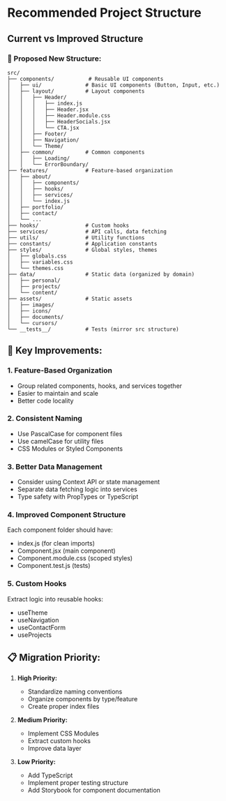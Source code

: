 # Recommended Project Structure

## Current vs Improved Structure

### 📂 Proposed New Structure:

```
src/
├── components/           # Reusable UI components
│   ├── ui/              # Basic UI components (Button, Input, etc.)
│   ├── layout/          # Layout components
│   │   ├── Header/
│   │   │   ├── index.js
│   │   │   ├── Header.jsx
│   │   │   ├── Header.module.css
│   │   │   ├── HeaderSocials.jsx
│   │   │   └── CTA.jsx
│   │   ├── Footer/
│   │   ├── Navigation/
│   │   └── Theme/
│   ├── common/          # Common components
│   │   ├── Loading/
│   │   └── ErrorBoundary/
├── features/            # Feature-based organization
│   ├── about/
│   │   ├── components/
│   │   ├── hooks/
│   │   ├── services/
│   │   └── index.js
│   ├── portfolio/
│   ├── contact/
│   └── ...
├── hooks/               # Custom hooks
├── services/            # API calls, data fetching
├── utils/               # Utility functions
├── constants/           # Application constants
├── styles/              # Global styles, themes
│   ├── globals.css
│   ├── variables.css
│   └── themes.css
├── data/                # Static data (organized by domain)
│   ├── personal/
│   ├── projects/
│   └── content/
├── assets/              # Static assets
│   ├── images/
│   ├── icons/
│   ├── documents/
│   └── cursors/
└── __tests__/           # Tests (mirror src structure)
```

## 🔧 Key Improvements:

### 1. **Feature-Based Organization**
- Group related components, hooks, and services together
- Easier to maintain and scale
- Better code locality

### 2. **Consistent Naming**
- Use PascalCase for component files
- Use camelCase for utility files
- CSS Modules or Styled Components

### 3. **Better Data Management**
- Consider using Context API or state management
- Separate data fetching logic into services
- Type safety with PropTypes or TypeScript

### 4. **Improved Component Structure**
Each component folder should have:
- index.js (for clean imports)
- Component.jsx (main component)
- Component.module.css (scoped styles)
- Component.test.js (tests)

### 5. **Custom Hooks**
Extract logic into reusable hooks:
- useTheme
- useNavigation  
- useContactForm
- useProjects

## 📋 Migration Priority:

1. **High Priority:**
   - Standardize naming conventions
   - Organize components by type/feature
   - Create proper index files

2. **Medium Priority:**
   - Implement CSS Modules
   - Extract custom hooks
   - Improve data layer

3. **Low Priority:**
   - Add TypeScript
   - Implement proper testing structure
   - Add Storybook for component documentation
```
